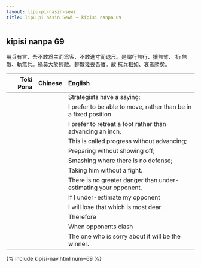 ```yaml
---
layout: lipu-pi-nasin-sewi
title: lipu pi nasin Sewi — kipisi nanpa 69
---
```


## kipisi nanpa 69

用兵有言、吾不敢爲主而爲客、不敢進寸而退尺。是謂行無行、攘無臂、 扔 無敵、執無兵。禍莫大於輕敵。輕敵幾喪吾寶。故 抗兵相如、哀者勝矣。

| Toki Pona | Chinese | English
|-:|:-:|:-
|  |  | Strategists have a saying:
|  |  | I prefer to be able to move, rather than be in a fixed position
|  |  | I prefer to retreat a foot rather than advancing an inch.
|  |  | This is called progress without advancing;
|  |  | Preparing without showing off;
|  |  | Smashing where there is no defense;
|  |  | Taking him without a fight.
|  |  | There is no greater danger than under-estimating your opponent.
|  |  | If I under-estimate my opponent
|  |  | I will lose that which is most dear.
|  |  | Therefore
|  |  | When opponents clash
|  |  | The one who is sorry about it will be the winner.

{% include kipisi-nav.html num=69 %}
